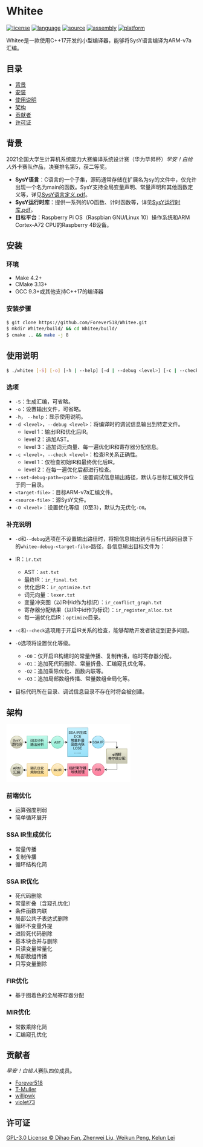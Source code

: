 # Whitee

[![license](https://img.shields.io/badge/许可证-GPL--3.0-red.svg)](LICENSE) [![language](https://img.shields.io/badge/语言-C++-f34b7d.svg)](https://www.cplusplus.com/) [![source](https://img.shields.io/badge/源语言-SysY-yellow.svg)](https://gitlab.eduxiji.net/nscscc/compiler2021/-/blob/master/SysY%E8%AF%AD%E8%A8%80%E5%AE%9A%E4%B9%89.pdf) [![assembly](https://img.shields.io/badge/目标汇编-ARM--v7a-blue.svg)](https://developer.arm.com/) [![platform](https://img.shields.io/badge/平台-Linux_|_Windows-lightgrey.svg)](https://github.com/Forever518/Whitee)

Whitee是一款使用C++17开发的小型编译器，能够将SysY语言编译为ARM-v7a汇编。

## 目录

* [背景](#背景)
* [安装](#安装)
* [使用说明](#使用说明)
* [架构](#架构)
* [贡献者](#贡献者)
* [许可证](#许可证)

## 背景

2021全国大学生计算机系统能力大赛编译系统设计赛（华为毕昇杯）*早安！白给人*外卡赛队作品，决赛排名第5，获二等奖。

* **SysY语言**：C语言的一个子集，源码通常存储在扩展名为sy的文件中，仅允许出现一个名为main的函数。SysY支持全局变量声明、常量声明和其他函数定义等，详见[SysY语言定义.pdf](https://gitlab.eduxiji.net/nscscc/compiler2021/-/blob/master/SysY%E8%AF%AD%E8%A8%80%E5%AE%9A%E4%B9%89.pdf)。
* **SysY运行时库**：提供一系列的I/O函数、计时函数等，详见[SysY运行时库.pdf](https://gitlab.eduxiji.net/nscscc/compiler2021/-/blob/master/SysY%E8%BF%90%E8%A1%8C%E6%97%B6%E5%BA%93.pdf)。
* **目标平台**：Raspberry Pi OS（Raspbian GNU/Linux 10）操作系统和ARM Cortex-A72 CPU的Raspberry 4B设备。

## 安装

### 环境

* Make 4.2+
* CMake 3.13+
* GCC 9.3+或其他支持C++17的编译器

### 安装步骤

```sh
$ git clone https://github.com/Forever518/Whitee.git
$ mkdir Whitee/build/ && cd Whitee/build/
$ cmake .. && make -j 8
```

## 使用说明

```sh
$ ./whitee [-S] [-o] [-h | --help] [-d | --debug <level>] [-c | --check <level>] [--set-debug-path=<path>] <target-file> <source-file> [-O <level>]
```

### 选项

* `-S`：生成汇编，可省略。
* `-o`：设置输出文件，可省略。
* `-h`， `--help`：显示使用说明。
* `-d <level>`，`--debug <level>`：将编译时的调试信息输出到特定文件。
  * level 1：输出IR和优化后IR。
  * level 2：追加AST。
  * level 3：追加词元向量、每一遍优化IR和寄存器分配信息。
* `-c <level>`，`--check <level>`：检查IR关系正确性。
  * level 1：仅检查初始IR和最终优化后IR。
  * level 2：在每一遍优化后都进行检查。
* `--set-debug-path=<path>`：设置调试信息输出路径，默认与目标汇编文件位于同一目录。
* `<target-file>`：目标ARM-v7a汇编文件。
* `<source-file>`：源SysY文件。
* `-O <level>`：设置优化等级（0至3），默认为无优化`-O0`。

### 补充说明

* `-d`和`--debug`选项在不设置输出路径时，将把信息输出到与目标代码同目录下的`whitee-debug-<target-file>`路径，各信息输出目标文件为：
* IR：`ir.txt`
  * AST：`ast.txt`
  * 最终IR：`ir_final.txt`
  * 优化后IR：`ir_optimize.txt`
  * 词元向量：`lexer.txt`
  * 变量冲突图（以IR中id作为标识）：`ir_conflict_graph.txt`
  * 寄存器分配结果（以IR中id作为标识）：`ir_register_alloc.txt`
  * 每一遍优化后IR：`optimize`目录。

* `-c`和`--check`选项用于开启IR关系的检查，能够帮助开发者锁定到更多问题。

* `-O`选项将设置优化等级。
  * `-O0`：仅开启IR构建时的常量传播、复制传播，临时寄存器分配。
  * `-O1`：追加死代码删除、常量折叠、汇编窥孔优化等。
  * `-O2`：追加乘除优化、函数内联等。
  * `-O3`：追加局部数组传播、常量数组全局化等。

* 目标代码所在目录、调试信息目录不存在时将会被创建。


## 架构

<img src='image/architecture-CN.png' width='65%' align='middle'>

### 前端优化

* 运算强度削弱
* 简单循环展开

### SSA IR生成优化

* 常量传播
* 复制传播
* 循环结构化简

### SSA IR优化

* 死代码删除
* 常量折叠（含窥孔优化）
* 条件函数内联
* 局部公共子表达式删除
* 循环不变量外提
* 进阶死代码删除
* 基本块合并与删除
* 只读变量常量化
* 局部数组传播
* 只写变量删除

### FIR优化

* 基于图着色的全局寄存器分配

### MIR优化

* 常数乘除化简
* 汇编窥孔优化

## 贡献者

*早安！白给人*赛队四位成员。

* [Forever518](https://github.com/Forever518)
* [T-Muller](https://github.com/T-Muller)
* [willipwk](https://github.com/willipwk)
* [violet73](https://github.com/violet73)

## 许可证

[GPL-3.0 License © Dihao Fan, Zhenwei Liu, Weikun Peng, Kelun Lei](LICENSE)
